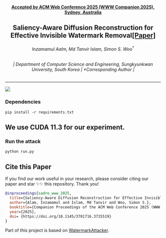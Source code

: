 <h4 align="center"><strong><a href="https://www2025.thewebconf.org/short-papers">Accepted by ACM Web Conference 2025 (WWW Companion 2025), Sydney, Australia</a></strong></h4>
<h2 align="center"><strong>Saliency-Aware Diffusion Reconstruction for Effective Invisible Watermark Removal<a href="https://dl.acm.org/doi/10.1145/3701716.3715519" target="_blank">[Paper]</a></strong></h2>
<h6 align="center">Inzamamul Aalm<sup></sup>, Md Tanvir Islam<sup></sup>, Simon S. Woo<sup>*</sup></h6>
<h6 align="center">| Department of Computer Science and Engineering, Sungkyunkwan University, South Korea | *Corresponding Author |</h6> 
<hr>

![](./assets/SADRE_Fig.jpg)

### Dependencies
```
pip install -r requirements.txt
````
## We use CUDA 11.3 for our experiment.
### Run the attack
```
python run.py
````


## Cite this Paper

If you find our work useful in your research, please consider citing our paper and star ✨✨ this repository. Thank you!

```bibtex
@inproceedings{sadre_www_2025,
  title={Saliency-Aware Diffusion Reconstruction for Effective Invisible Watermark Removal},
  author={Alam, Inzamamul and Islam, Md Tanvir and Woo, Simon S.},
  booktitle={Companion Proceedings of the ACM Web Conference 2025 (WWW Companion’25)},
  year={2025},
  doi= {https://doi.org/10.1145/3701716.3715519}
}
```

Part of this project is based on [WatermarkAttacker](https://github.com/XuandongZhao/WatermarkAttacker).
